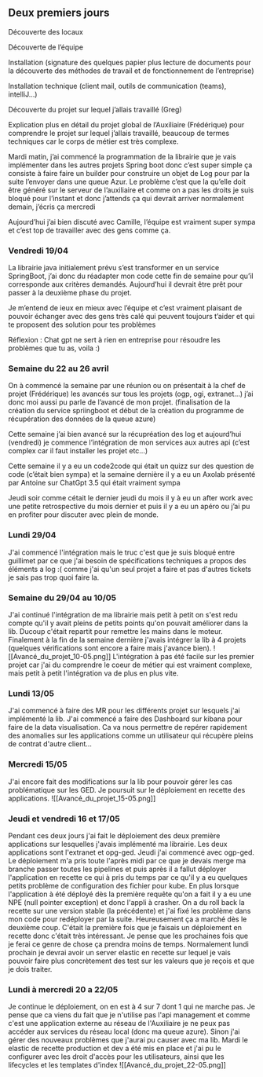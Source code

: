 ## Deux premiers jours

Découverte des locaux

Découverte de l’équipe

Installation (signature des quelques papier plus lecture de documents pour la découverte des méthodes de travail et de fonctionnement de l’entreprise)

Installation technique (client mail, outils de communication (teams), intelliJ…)

Découverte du projet sur lequel j’allais travaillé (Greg)

Explication plus en détail du projet global de l’Auxiliaire (Frédérique) pour comprendre le projet sur lequel j’allais travaillé, beaucoup de termes techniques car le corps de métier est très complexe.

Mardi matin, j’ai commencé la programmation de la librairie que je vais implémenter dans les autres projets Spring boot donc c’est super simple ça consiste à faire faire un builder pour construire un objet de Log pour par la suite l’envoyer dans une queue Azur. Le problème c’est que la qu’elle doit être généré sur le serveur de l’auxiliaire et comme on a pas les droits je suis bloqué pour l’instant et donc j’attends ça qui devrait arriver normalement demain, j’écris ça mercredi

Aujourd’hui j’ai bien discuté avec Camille, l’équipe est vraiment super sympa et c’est top de travailler avec des gens comme ça.

### Vendredi 19/04

La librairie java initialement prévu s’est transformer en un service SpringBoot, j’ai donc du réadapter mon code cette fin de semaine pour qu’il corresponde aux critères demandés. Aujourd’hui il devrait être prêt pour passer à la deuxième phase du projet.

Je m’entend de ieux en mieux avec l’équipe et c’est vraiment plaisant de pouvoir échanger avec des gens très calé qui peuvent toujours t’aider et qui te proposent des solution pour tes problèmes

Réflexion : Chat gpt ne sert à rien en entreprise pour résoudre les problèmes que tu as, voila :)

### Semaine du 22 au 26 avril

On à commencé la semaine par une réunion ou on présentait à la chef de projet (Frédérique) les avancés sur tous les projets (ogp, ogi, extranet…) j’ai donc moi aussi pu parle de l’avancé de mon projet. (finalisation de la création du service spriingboot et début de la création du programme de récupération des données de la queue azure)

Cette semaine j’ai bien avancé sur la récupréation des log et aujourd’hui (vendredi) je commence l’intégration de mon services aux autres api (c’est complex car il faut installer les projet etc…)

Cette semaine il y a eu un code2code qui était un quizz sur des question de code (c’était bien sympa) et la semaine dernière il y a eu un Axolab présenté par Antoine sur ChatGpt 3.5 qui était vraiment sympa

Jeudi soir comme cétait le dernier jeudi du mois il y à eu un after work avec une petite retrospective du mois dernier et puis il y a eu un apéro ou j’ai pu en profiter pour discuter avec plein de monde.

### Lundi 29/04
J'ai commencé l'intégration mais le truc c'est que je suis bloqué entre guillimet par ce que j'ai besoin de spécifications techniques a propos des éléments a log :( comme j'ai qu'un seul projet a faire et pas d'autres tickets je sais pas trop quoi faire la.

### Semaine du 29/04 au 10/05
J'ai continué l'intégration de ma librairie mais petit à petit on s'est redu compte qu'il y avait pleins de petits points qu'on pouvait améliorer dans la lib. Ducoup c'était repartit pour remettre les mains dans le moteur. Finalement à la fin de la semaine dernière j'avais intégrer la lib à 4 projets (quelques vérifications sont encore a faire mais j'avance bien).
![[Avancé_du_projet_10-05.png]]
L'intégration à pas été facile sur les premier projet car j'ai du comprendre le coeur de métier qui est vraiment complexe, mais petit à petit l'intégration va de plus en plus vite.

### Lundi 13/05
J'ai commencé à faire des MR pour les différents projet sur lesquels j'ai implémenté la lib.
J'ai commencé a faire des Dashboard sur kibana pour faire de la data visualisation. Ca va nous permettre de repérer rapidement des anomalies sur les applications comme un utilisateur qui récupère pleins de contrat d'autre client...
### Mercredi 15/05
J'ai encore fait des modifications sur la lib pour pouvoir gérer les cas problématique sur les GED. Je poursuit sur le déploiement en recette des applications.
![[Avancé_du_projet_15-05.png]]
### Jeudi et vendredi 16 et 17/05
Pendant ces deux jours j'ai fait le déploiement des deux première applications sur lesquelles j'avais implémenté ma librairie. Les deux applications sont l'extranet et opg-ged. Jeudi j'ai commencé avec ogp-ged. Le déploiement m'a pris toute l'après midi par ce que je devais merge ma branche passer toutes les pipelines et puis après il a fallut déployer l'application en recette ce qui à pris du temps par ce qu'il y a eu quelques petits problème de configuration des fichier pour kube. En plus lorsque l'application à été déployé dès la première requête qu'on a fait il y a eu une NPE (null pointer exception) et donc l'appli à crasher. On a du roll back la recette sur une version stable (la précédente) et j'ai fixé les problème dans mon code pour redéployer par la suite. Heureusement ça a marché dès le deuxième coup. C'était la première fois que je faisais un déploiement en recette donc c'était très intéressant. Je pense que les prochaines fois que je ferai ce genre de chose ça prendra moins de temps.
Normalement lundi prochain je devrai avoir un server elastic en recette sur lequel je vais pouvoir faire plus concrètement des test sur les valeurs que je reçois et que je dois traiter.

### Lundi à mercredi 20 a 22/05
Je continue le déploiement, on en est à 4 sur 7 dont 1 qui ne marche pas. Je pense que ca viens du fait que je n'utilise pas l'api management et comme c'est une application externe au réseau de l'Auxiliaire je ne peux pas accéder aux services du réseau local (donc ma queue azure). Sinon j'ai gérer des nouveaux problèmes que j'aurai pu causer avec ma lib. 
Mardi le elastic de recette production et dev a été mis en place et j'ai pu le configurer avec les droit d'accès pour les utilisateurs, ainsi que les lifecycles et les templates d'index
![[Avancé_du_projet_22-05.png]]
